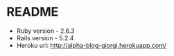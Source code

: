 # README


* Ruby version - 2.6.3
* Rails version - 5.2.4
* Heroku url: http://alpha-blog-giorgi.herokuapp.com/
